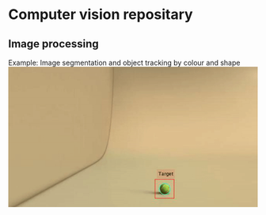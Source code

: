 # Computer vision repositary


## Image processing

Example: Image segmentation and object tracking by colour and shape
![](https://github.com/Zahorack/computer-vision/blob/master/image-processing/segmentation/animations/tennis_ball_tracked_by_color.gif)

